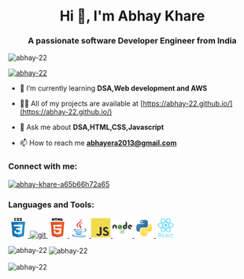 <h1 align="center">Hi 👋, I'm Abhay Khare</h1>
<h3 align="center">A passionate software Developer Engineer from India</h3>

<p align="left"> <img src="https://komarev.com/ghpvc/?username=abhay-22&label=Profile%20views&color=0e75b6&style=flat" alt="abhay-22" /> </p>

<p align="left"> <a href="https://github.com/ryo-ma/github-profile-trophy"><img src="https://github-profile-trophy.vercel.app/?username=abhay-22" alt="abhay-22" /></a> </p>

- 🌱 I’m currently learning **DSA,Web development and AWS**

- 👨‍💻 All of my projects are available at [https://abhay-22.github.io/](https://abhay-22.github.io/)

- 💬 Ask me about **DSA,HTML,CSS,Javascript**

- 📫 How to reach me **abhayera2013@gmail.com**

<h3 align="left">Connect with me:</h3>
<p align="left">
<a href="https://linkedin.com/in/abhay-khare-a65b66h72a65" target="blank"><img align="center" src="https://raw.githubusercontent.com/rahuldkjain/github-profile-readme-generator/master/src/images/icons/Social/linked-in-alt.svg" alt="abhay-khare-a65b66h72a65" height="30" width="40" /></a>
</p>

<h3 align="left">Languages and Tools:</h3>
<p align="left"> <a href="https://www.w3schools.com/css/" target="_blank" rel="noreferrer"> <img src="https://raw.githubusercontent.com/devicons/devicon/master/icons/css3/css3-original-wordmark.svg" alt="css3" width="40" height="40"/> </a> <a href="https://git-scm.com/" target="_blank" rel="noreferrer"> <img src="https://www.vectorlogo.zone/logos/git-scm/git-scm-icon.svg" alt="git" width="40" height="40"/> </a> <a href="https://www.w3.org/html/" target="_blank" rel="noreferrer"> <img src="https://raw.githubusercontent.com/devicons/devicon/master/icons/html5/html5-original-wordmark.svg" alt="html5" width="40" height="40"/> </a> <a href="https://www.java.com" target="_blank" rel="noreferrer"> <img src="https://raw.githubusercontent.com/devicons/devicon/master/icons/java/java-original.svg" alt="java" width="40" height="40"/> </a> <a href="https://developer.mozilla.org/en-US/docs/Web/JavaScript" target="_blank" rel="noreferrer"> <img src="https://raw.githubusercontent.com/devicons/devicon/master/icons/javascript/javascript-original.svg" alt="javascript" width="40" height="40"/> </a> <a href="https://nodejs.org" target="_blank" rel="noreferrer"> <img src="https://raw.githubusercontent.com/devicons/devicon/master/icons/nodejs/nodejs-original-wordmark.svg" alt="nodejs" width="40" height="40"/> </a> <a href="https://www.python.org" target="_blank" rel="noreferrer"> <img src="https://raw.githubusercontent.com/devicons/devicon/master/icons/python/python-original.svg" alt="python" width="40" height="40"/> </a> <a href="https://reactjs.org/" target="_blank" rel="noreferrer"> <img src="https://raw.githubusercontent.com/devicons/devicon/master/icons/react/react-original-wordmark.svg" alt="react" width="40" height="40"/> </a> </p>

<p><img align="left" src="https://github-readme-stats.vercel.app/api/top-langs?username=abhay-22&show_icons=true&locale=en&layout=compact" alt="abhay-22" /></p>

<p>&nbsp;<img align="center" src="https://github-readme-stats.vercel.app/api?username=abhay-22&show_icons=true&locale=en" alt="abhay-22" /></p>

<p><img align="center" src="https://github-readme-streak-stats.herokuapp.com/?user=abhay-22&" alt="abhay-22" /></p>
